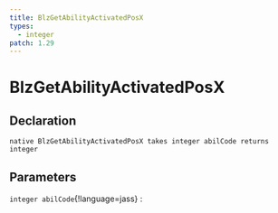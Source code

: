 ```yaml
---
title: BlzGetAbilityActivatedPosX
types:
  - integer
patch: 1.29
---
```


# BlzGetAbilityActivatedPosX

## Declaration

```jass
native BlzGetAbilityActivatedPosX takes integer abilCode returns integer
```

## Parameters
`integer abilCode`{!language=jass}
: 
